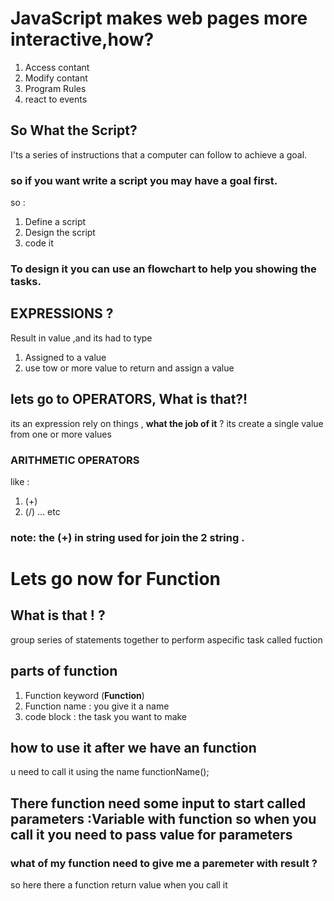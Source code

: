 # JavaScript makes web pages more interactive,how?
1. Access contant
2. Modify contant
3. Program Rules
4. react to events

## So What the Script?
I'ts a series of instructions that a computer can follow to achieve a goal.

### so if you want write a script you may have a goal first.
so :
1. Define a script 
2. Design the script 
3. code it 

### To design it you can use an flowchart to help you showing the tasks.

## EXPRESSIONS ? 
Result in value ,and its had to type 
1. Assigned to a value
1. use tow or more value to return and assign a value


## lets go to OPERATORS, What is that?! 
its an expression rely on things , **what the job of it** ? 
its create a single value from one or more values 

### ARITHMETIC OPERATORS 
like :
1. (+) 
2. (/) ... etc

### note: the (+) in string used for join the  2 string .

# Lets go now for Function
## What is that ! ? 
group  series of statements together to perform aspecific task called fuction

## parts of function
1. Function keyword (**Function**)
2. Function name : you give it a name
3. code block : the task you want to make 

## how to use it after we have an function 
u need to call it using the name functionName();
## There function need some input to start called parameters :Variable with function so when you call it you need to pass value for parameters

### what of my function need to give me a paremeter with result ?
so here there a function  return value when you call it 


